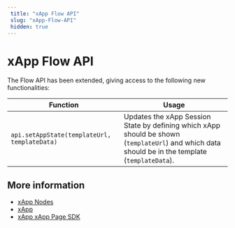 ```yaml
---
 title: "xApp Flow API" 
 slug: "xApp-Flow-API" 
 hidden: true 
---
```


# xApp Flow API

The Flow API has been extended, giving access to the following new functionalities:

Function |	Usage
---------|---------
`api.setAppState(templateUrl, templateData)` | Updates the xApp Session State by defining which xApp should be shown (`templateUrl`) and which data should be in the template (`templateData`).



## More information

- [xApp Nodes](../flow-nodes/xApp/overview.md)
- [xApp](overview.md)
- [xApp xApp Page SDK](sdk.md)





